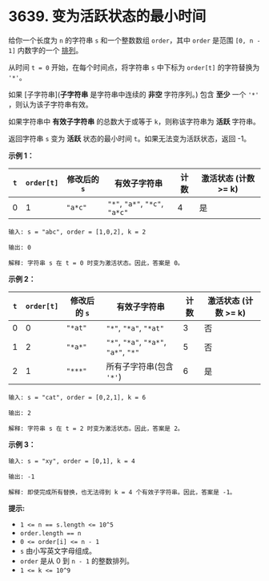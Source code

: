# 3639. 变为活跃状态的最小时间

给你一个长度为 `n` 的字符串 `s` 和一个整数数组 `order`，其中 `order` 是范围 `[0, n - 1]` 内数字的一个 [排列](排列是集合中所有元素的重新排序。)。

从时间 `t = 0` 开始，在每个时间点，将字符串 `s` 中下标为 `order[t]` 的字符替换为 `'*'`。

如果 [子字符串](**子字符串** 是字符串中连续的 **非空** 字符序列。) 包含 **至少** 一个 `'*'` ，则认为该子字符串有效。

如果字符串中 **有效子字符串** 的总数大于或等于 `k`，则称该字符串为 **活跃** 字符串。

返回字符串 `s` 变为 **活跃** 状态的最小时间 `t`。如果无法变为活跃状态，返回 -1。

**示例 1：**

| `t`  | `order[t]` | 修改后的 `s` | 有效子字符串                   | 计数 | 激活状态 (计数 >= k) |
| ---- | ---------- | ------------ | ------------------------------ | ---- | ----------------------------- |
| 0    | 1          | `"a*c"`      | `"*"`, `"a*"`, `"*c"`, `"a*c"` | 4    | 是                            |

```()
输入: s = "abc", order = [1,0,2], k = 2

输出: 0

解释: 字符串 s 在 t = 0 时变为激活状态。因此，答案是 0。
```

**示例 2：**

| `t`  | `order[t]` | 修改后的 `s` | 有效子字符串                          | 计数 | 激活状态 (计数 >= k) |
| ---- | ---------- | ------------ | ------------------------------------- | ---- | ----------------------------- |
| 0    | 0          | `"*at"`      | `"*"`, `"*a"`, `"*at"`                | 3    | 否                            |
| 1    | 2          | `"*a*"`      | `"*"`, `"*a"`, `"*a*"`, `"a*"`, `"*"` | 5    | 否                            |
| 2    | 1          | `"***"`      | 所有子字符串(包含 `'*'`)              | 6    | 是                            |

```()
输入: s = "cat", order = [0,2,1], k = 6

输出: 2

解释: 字符串 s 在 t = 2 时变为激活状态。因此，答案是 2。
```

**示例 3：**

```()
输入: s = "xy", order = [0,1], k = 4

输出: -1

解释: 即使完成所有替换，也无法得到 k = 4 个有效子字符串。因此，答案是 -1。
```

**提示:**

- `1 <= n == s.length <= 10^5`
- `order.length == n`
- `0 <= order[i] <= n - 1`
- `s` 由小写英文字母组成。
- `order` 是从 0 到 `n - 1` 的整数排列。
- `1 <= k <= 10^9`
